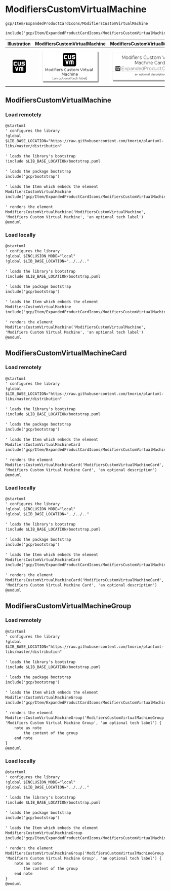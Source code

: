 # ModifiersCustomVirtualMachine


```text
gcp/Item/ExpandedProductCardIcons/ModifiersCustomVirtualMachine
```

```text
include('gcp/Item/ExpandedProductCardIcons/ModifiersCustomVirtualMachine')
```



| Illustration | ModifiersCustomVirtualMachine | ModifiersCustomVirtualMachineCard | ModifiersCustomVirtualMachineGroup |
| :---: | :---: | :---: | :---: |
| ![illustration for Illustration](../../../gcp/Item/ExpandedProductCardIcons/ModifiersCustomVirtualMachine.png) | ![illustration for ModifiersCustomVirtualMachine](../../../gcp/Item/ExpandedProductCardIcons/ModifiersCustomVirtualMachine.Local.png) | ![illustration for ModifiersCustomVirtualMachineCard](../../../gcp/Item/ExpandedProductCardIcons/ModifiersCustomVirtualMachineCard.Local.png) | ![illustration for ModifiersCustomVirtualMachineGroup](../../../gcp/Item/ExpandedProductCardIcons/ModifiersCustomVirtualMachineGroup.Local.png) |




## ModifiersCustomVirtualMachine

### Load remotely
```plantuml
@startuml
' configures the library
!global $LIB_BASE_LOCATION="https://raw.githubusercontent.com/tmorin/plantuml-libs/master/distribution"

' loads the library's bootstrap
!include $LIB_BASE_LOCATION/bootstrap.puml

' loads the package bootstrap
include('gcp/bootstrap')

' loads the Item which embeds the element ModifiersCustomVirtualMachine
include('gcp/Item/ExpandedProductCardIcons/ModifiersCustomVirtualMachine')

' renders the element
ModifiersCustomVirtualMachine('ModifiersCustomVirtualMachine', 'Modifiers Custom Virtual Machine', 'an optional tech label')
@enduml
```

### Load locally
```plantuml
@startuml
' configures the library
!global $INCLUSION_MODE="local"
!global $LIB_BASE_LOCATION="../../.."

' loads the library's bootstrap
!include $LIB_BASE_LOCATION/bootstrap.puml

' loads the package bootstrap
include('gcp/bootstrap')

' loads the Item which embeds the element ModifiersCustomVirtualMachine
include('gcp/Item/ExpandedProductCardIcons/ModifiersCustomVirtualMachine')

' renders the element
ModifiersCustomVirtualMachine('ModifiersCustomVirtualMachine', 'Modifiers Custom Virtual Machine', 'an optional tech label')
@enduml
```

## ModifiersCustomVirtualMachineCard

### Load remotely
```plantuml
@startuml
' configures the library
!global $LIB_BASE_LOCATION="https://raw.githubusercontent.com/tmorin/plantuml-libs/master/distribution"

' loads the library's bootstrap
!include $LIB_BASE_LOCATION/bootstrap.puml

' loads the package bootstrap
include('gcp/bootstrap')

' loads the Item which embeds the element ModifiersCustomVirtualMachineCard
include('gcp/Item/ExpandedProductCardIcons/ModifiersCustomVirtualMachine')

' renders the element
ModifiersCustomVirtualMachineCard('ModifiersCustomVirtualMachineCard', 'Modifiers Custom Virtual Machine Card', 'an optional description')
@enduml
```

### Load locally
```plantuml
@startuml
' configures the library
!global $INCLUSION_MODE="local"
!global $LIB_BASE_LOCATION="../../.."

' loads the library's bootstrap
!include $LIB_BASE_LOCATION/bootstrap.puml

' loads the package bootstrap
include('gcp/bootstrap')

' loads the Item which embeds the element ModifiersCustomVirtualMachineCard
include('gcp/Item/ExpandedProductCardIcons/ModifiersCustomVirtualMachine')

' renders the element
ModifiersCustomVirtualMachineCard('ModifiersCustomVirtualMachineCard', 'Modifiers Custom Virtual Machine Card', 'an optional description')
@enduml
```

## ModifiersCustomVirtualMachineGroup

### Load remotely
```plantuml
@startuml
' configures the library
!global $LIB_BASE_LOCATION="https://raw.githubusercontent.com/tmorin/plantuml-libs/master/distribution"

' loads the library's bootstrap
!include $LIB_BASE_LOCATION/bootstrap.puml

' loads the package bootstrap
include('gcp/bootstrap')

' loads the Item which embeds the element ModifiersCustomVirtualMachineGroup
include('gcp/Item/ExpandedProductCardIcons/ModifiersCustomVirtualMachine')

' renders the element
ModifiersCustomVirtualMachineGroup('ModifiersCustomVirtualMachineGroup', 'Modifiers Custom Virtual Machine Group', 'an optional tech label') {
    note as note
        the content of the group
    end note
}
@enduml
```

### Load locally
```plantuml
@startuml
' configures the library
!global $INCLUSION_MODE="local"
!global $LIB_BASE_LOCATION="../../.."

' loads the library's bootstrap
!include $LIB_BASE_LOCATION/bootstrap.puml

' loads the package bootstrap
include('gcp/bootstrap')

' loads the Item which embeds the element ModifiersCustomVirtualMachineGroup
include('gcp/Item/ExpandedProductCardIcons/ModifiersCustomVirtualMachine')

' renders the element
ModifiersCustomVirtualMachineGroup('ModifiersCustomVirtualMachineGroup', 'Modifiers Custom Virtual Machine Group', 'an optional tech label') {
    note as note
        the content of the group
    end note
}
@enduml
```

